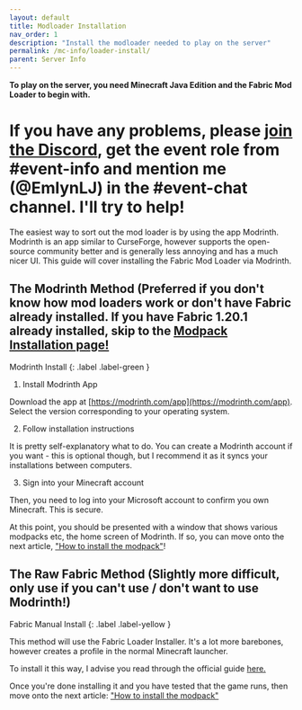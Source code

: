 ```yaml
---
layout: default
title: Modloader Installation
nav_order: 1
description: "Install the modloader needed to play on the server"
permalink: /mc-info/loader-install/
parent: Server Info
---
```


**To play on the server, you need Minecraft Java Edition and the Fabric Mod Loader to begin with.**

# If you have any problems, please [join the Discord](https://discord.gg/YTdycBXu28), get the event role from #event-info and mention me (@EmlynLJ) in the #event-chat channel. I'll try to help!

The easiest way to sort out the mod loader is by using the app Modrinth. Modrinth is an app similar to CurseForge, however supports the open-source community better and is generally less annoying and has a much nicer UI. This guide will cover installing the Fabric Mod Loader via Modrinth.

## The Modrinth Method (Preferred if you don't know how mod loaders work or don't have Fabric already installed. If you have Fabric 1.20.1 already installed, skip to the [Modpack Installation page!](https://spitter.space/mc-info/modpack-install)
Modrinth Install
{: .label .label-green }

1) Install Modrinth App

Download the app at [https://modrinth.com/app](https://modrinth.com/app). Select the version corresponding to your operating system.

2) Follow installation instructions
   
It is pretty self-explanatory what to do. You can create a Modrinth account if you want - this is optional though, but I recommend it as it syncs your installations between computers.

3) Sign into your Minecraft account
   
Then, you need to log into your Microsoft account to confirm you own Minecraft. This is secure.

At this point, you should be presented with a window that shows various modpacks etc, the home screen of Modrinth. If so, you can move onto the next article, ["How to install the modpack"](https://spitter.space/mc-info/modpack-install)!


## The Raw Fabric Method (Slightly more difficult, only use if you can't use / don't want to use Modrinth!)
Fabric Manual Install
{: .label .label-yellow }

This method will use the Fabric Loader Installer. It's a lot more barebones, however creates a profile in the normal Minecraft launcher.

To install it this way, I advise you read through the official guide [here.](https://fabricmc.net/wiki/player:tutorials:install_mcl:windows)

Once you're done installing it and you have tested that the game runs, then move onto the next article: ["How to install the modpack"](https://spitter.space/mc-info/modpack-install)
